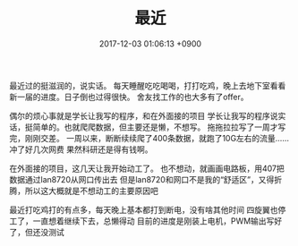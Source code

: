 ﻿---
layout: post
title: 最近
date: 2017-12-03 01:06:13 +0900
categories: 日记
---

最近过的挺滋润的，说实话。
每天睡醒吃吃喝喝，打打吃鸡，晚上去地下室看看新一届的进度。日子倒也过得很快。
舍友找工作的也大多有了offer。

偶尔的烦心事就是学长让我写的程序，和在外面接的项目
学长让我写的程序说实话，挺简单的。也就爬爬数据，但主要还是懒，不想写。
拖拖拉拉写了一周才写完，刚刚交差。
一周以来，断断续续爬了400条数据，就跑了10G左右的流量……冲了好几次网费
果然科研还是得有钱啊。

在外面接的项目，这几天让我开始动工了。
也不想动，就画画电路板，用407把数据通过lan8720从网口传出去
但是lan8720和网口不是我的“舒适区”，又得折腾，所以这大概就是不想动工的主要原因吧

最近打吃鸡打的有点多，每天晚上基本都打到断电，没有啥其他时间
四旋翼也停工了，一直想着继续下去，总懒得动
目前的进度是刚装上电机，PWM输出写好了，但还没测试



